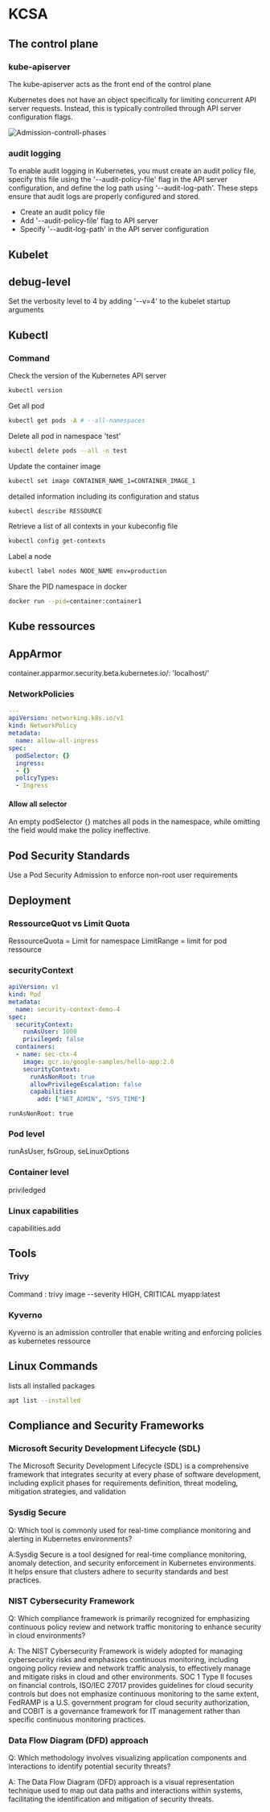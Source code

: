 
# KCSA

## The control plane

### kube-apiserver
The kube-apiserver acts as the front end of the control plane

Kubernetes does not have an object specifically for limiting concurrent API server requests. Instead, this is typically controlled through API server configuration flags.

![Admission-controll-phases](admission-controller-phases.png "Admission-controll-phases")

### audit logging
To enable audit logging in Kubernetes, you must create an audit policy file, specify this file using the '--audit-policy-file' flag in the API server configuration, and define the log path using '--audit-log-path'. These steps ensure that audit logs are properly configured and stored.
- Create an audit policy file
- Add '--audit-policy-file' flag to API server
- Specify '--audit-log-path' in the API server configuration

## Kubelet

## debug-level
Set the verbosity level to 4 by adding '--v=4' to the kubelet startup arguments

## Kubectl

### Command
Check the version of the Kubernetes API server
```bash
kubectl version
```

Get all pod
```sh
kubectl get pods -A # --all-namespaces
```

Delete all pod in namespace 'test'
```sh
kubectl delete pods --all -n test
```

Update the container image
```sh
kubectl set image CONTAINER_NAME_1=CONTAINER_IMAGE_1
```

detailed information including its configuration and status
```sh
kubectl describe RESSOURCE
```

Retrieve a list of all contexts in your kubeconfig file
```bash
kubectl config get-contexts
```

Label a node
```bash
kubectl label nodes NODE_NAME env=production
```

Share the PID namespace in docker
```sh
docker run --pid=container:container1
```

## Kube ressources

## AppArmor
container.apparmor.security.beta.kubernetes.io/<nom-du-container>: 'localhost/<nom-du-profil>'

### NetworkPolicies
```yaml
---
apiVersion: networking.k8s.io/v1
kind: NetworkPolicy
metadata:
  name: allow-all-ingress
spec:
  podSelector: {}
  ingress:
  - {}
  policyTypes:
  - Ingress

```
#### Allow all selector
An empty podSelector {} matches all pods in the namespace, while omitting the field would make the policy ineffective.


## Pod Security Standards

Use a Pod Security Admission to enforce non-root user requirements

## Deployment

### RessourceQuot vs Limit Quota
RessourceQuota = Limit for namespace
LimitRange = limit for pod ressource

### securityContext

```yaml
apiVersion: v1
kind: Pod
metadata:
  name: security-context-demo-4
spec:
  securityContext:
    runAsUser: 1000
    privileged: false
  containers:
  - name: sec-ctx-4
    image: gcr.io/google-samples/hello-app:2.0
    securityContext:
      runAsNonRoot: true
      allowPrivilegeEscalation: false
      capabilities:
        add: ["NET_ADMIN", "SYS_TIME"]
```
``runAsNonRoot: true``

### Pod level

runAsUser, fsGroup, seLinuxOptions

### Container level

priviledged

### Linux capabilities
capabilities.add

## Tools
### Trivy
Command : trivy image --severity HIGH, CRITICAL myapp:latest

### Kyverno
Kyverno is an admission controller that enable writing and enforcing policies as kubernetes ressource

## Linux Commands
lists all installed packages
```bash
apt list --installed
```

## Compliance and Security Frameworks

### Microsoft Security Development Lifecycle (SDL) 
The Microsoft Security Development Lifecycle (SDL) is a comprehensive framework that integrates security at every phase of software development, including explicit phases for requirements definition, threat modeling, mitigation strategies, and validation

### Sysdig Secure
Q: Which tool is commonly used for real-time compliance monitoring and alerting in Kubernetes environments?

A:Sysdig Secure is a tool designed for real-time compliance monitoring, anomaly detection, and security enforcement in Kubernetes environments. It helps ensure that clusters adhere to security standards and best practices.

### NIST Cybersecurity Framework
Q: Which compliance framework is primarily recognized for emphasizing continuous policy review and network traffic monitoring to enhance security in cloud environments?

A: The NIST Cybersecurity Framework is widely adopted for managing cybersecurity risks and emphasizes continuous monitoring, including ongoing policy review and network traffic analysis, to effectively manage and mitigate risks in cloud and other environments. SOC 1 Type II focuses on financial controls, ISO/IEC 27017 provides guidelines for cloud security controls but does not emphasize continuous monitoring to the same extent, FedRAMP is a U.S. government program for cloud security authorization, and COBIT is a governance framework for IT management rather than specific continuous monitoring practices.

### Data Flow Diagram (DFD) approach
Q: Which methodology involves visualizing application components and interactions to identify potential security threats?

A: The Data Flow Diagram (DFD) approach is a visual representation technique used to map out data paths and interactions within systems, facilitating the identification and mitigation of security threats.
